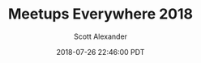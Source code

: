 ---
layout: podcast
title: "Meetups Everywhere 2018"
author: Scott Alexander
description: https://slatestarcodex.com/2018/07/26/meetups-everywhere-2018/
date: 2018-07-26 22:46:00 PDT
length: 1217963
duration: 304
guid: meetups-everywhere-2018
---